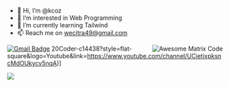 - 👋 Hi, I’m @kcoz
- 👀 I’m interested in Web Programming
- 🌱 I’m currently learning Tailwind
- 📫 Reach me on wecitra49@gmail.com

<!---
kcoz/kcoz is a ✨ special ✨ repository because its `README.md` (this file) appears on your GitHub profile.
You can click the Preview link to take a look at your changes.
--->

<img src = 'https://github.com/MarikIshtar007/kcoz/blob/master/images/matrix.gif' alt = 'Awesome Matrix Code' align='right'/>

[![Gmail Badge](https://img.shields.io/badge/-asterp04@gmail.com-c14438?style=flat-square&logo=Gmail&logoColor=white&link=mailto:asterp04@gmail.com)](mailto:asterp04@gmail.com) 
20Coder-c14438?style=flat-square&logo=Youtube&link=https://www.youtube.com/channel/UCietjxpksncMdOUkycv5nqA)]

<img src = "https://github-readme-stats.vercel.app/api/top-langs/?username=kcoz&layout=compact">
 
 
